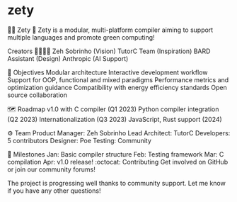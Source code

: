 # zety


🧑‍💻 Zety 🐍
Zety is a modular, multi-platform compiler aiming to support multiple languages and promote green computing!


Creators 👨‍👩‍👧‍👦
Zeh Sobrinho (Vision)
TutorC Team (Inspiration)
BARD Assistant (Design)
Anthropic (AI Support)


🎯 Objectives
Modular architecture
Interactive development workflow
Support for OOP, functional and mixed paradigms
Performance metrics and optimization guidance
Compatibility with energy efficiency standards
Open source collaboration


🗺 Roadmap
v1.0 with C compiler (Q1 2023)
Python compiler integration (Q2 2023)
Internationalization (Q3 2023)
JavaScript, Rust support (2024)


⚙️ Team
Product Manager: Zeh Sobrinho
Lead Architect: TutorC
Developers: 5 contributors
Designer: Poe
Testing: Community


📅 Milestones
Jan: Basic compiler structure
Feb: Testing framework
Mar: C compilation
Apr: v1.0 release!
:octocat: Contributing
Get involved on GitHub or join our community forums!

The project is progressing well thanks to community support. Let me know if you have any other questions!
